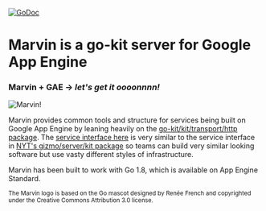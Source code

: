 [![GoDoc](https://godoc.org/github.com/NYTimes/marvin?status.svg)](https://godoc.org/github.com/NYTimes/marvin)

# Marvin is a go-kit server for Google App Engine
### Marvin + GAE -> _let's get it oooonnnn!_
![Marvin!](https://cdn-images-1.medium.com/max/1600/1*btef9arpHHTzuknPFBHdUw.jpeg)

Marvin provides common tools and structure for services being built on Google App Engine by leaning heavily on the [go-kit/kit/transport/http package](http://godoc.org/github.com/go-kit/kit/transport/http). The [service interface here](http://godoc.org/github.com/NYTimes/marvin#Service) is very similar to the service interface in [NYT's gizmo/server/kit package](https://godoc.org/github.com/NYTimes/gizmo/server/kit#Service) so teams can build very similar looking software but use vasty different styles of infrastructure.

Marvin has been built to work with Go 1.8, which is available on App Engine Standard.

<sub>The Marvin logo is based on the Go mascot designed by Renée French and copyrighted under the Creative Commons Attribution 3.0 license.</sub>
